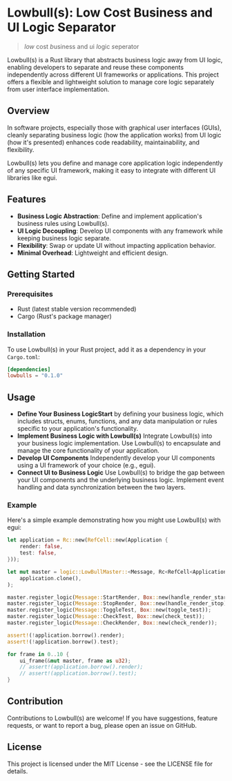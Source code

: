 # Lowbull(s): Low Cost Business and UI Logic Separator
>*low* cost *b*usiness and *u*i *l*ogic *s*eperator

Lowbull(s) is a Rust library that abstracts business logic away from UI logic, enabling developers to separate and reuse these components independently across different UI frameworks or applications. This project offers a flexible and lightweight solution to manage core logic separately from user interface implementation.

## Overview

In software projects, especially those with graphical user interfaces (GUIs), cleanly separating business logic (how the application works) from UI logic (how it's presented) enhances code readability, maintainability, and flexibility.

Lowbull(s) lets you define and manage core application logic independently of any specific UI framework, making it easy to integrate with different UI libraries like egui.

## Features

- **Business Logic Abstraction**: Define and implement application's business rules using Lowbull(s).
- **UI Logic Decoupling**: Develop UI components with any framework while keeping business logic separate.
- **Flexibility**: Swap or update UI without impacting application behavior.
- **Minimal Overhead**: Lightweight and efficient design.

## Getting Started

### Prerequisites

- Rust (latest stable version recommended)
- Cargo (Rust's package manager)

### Installation

To use Lowbull(s) in your Rust project, add it as a dependency in your `Cargo.toml`:

```toml
[dependencies]
lowbulls = "0.1.0"
```

## Usage
- **Define Your Business LogicStart** by defining your business logic, which includes structs, enums, functions, and any data manipulation or rules specific to your application's functionality.
- **Implement Business Logic with Lowbull(s)** Integrate Lowbull(s) into your business logic implementation. Use Lowbull(s) to encapsulate and manage the core functionality of your application.
- **Develop UI Components** Independently develop your UI components using a UI framework of your choice (e.g., egui).
- **Connect UI to Business Logic** Use Lowbull(s) to bridge the gap between your UI components and the underlying business logic. Implement event handling and data synchronization between the two layers.

### Example
Here's a simple example demonstrating how you might use Lowbull(s) with egui:

```rust
let application = Rc::new(RefCell::new(Application {
    render: false,
    test: false,
}));

let mut master = logic::LowBullMaster::<Message, Rc<RefCell<Application>>, Response>::new(
    application.clone(),
);

master.register_logic(Message::StartRender, Box::new(handle_render_start));
master.register_logic(Message::StopRender, Box::new(handle_render_stop));
master.register_logic(Message::ToggleTest, Box::new(toggle_test));
master.register_logic(Message::CheckTest, Box::new(check_test));
master.register_logic(Message::CheckRender, Box::new(check_render));

assert!(!application.borrow().render);
assert!(!application.borrow().test);

for frame in 0..10 {
    ui_frame(&mut master, frame as u32);
    // assert!(application.borrow().render);
    // assert!(application.borrow().test);
}
```

## Contribution
Contributions to Lowbull(s) are welcome! If you have suggestions, feature requests, or want to report a bug, please open an issue on GitHub.

## License
This project is licensed under the MIT License - see the LICENSE file for details.
